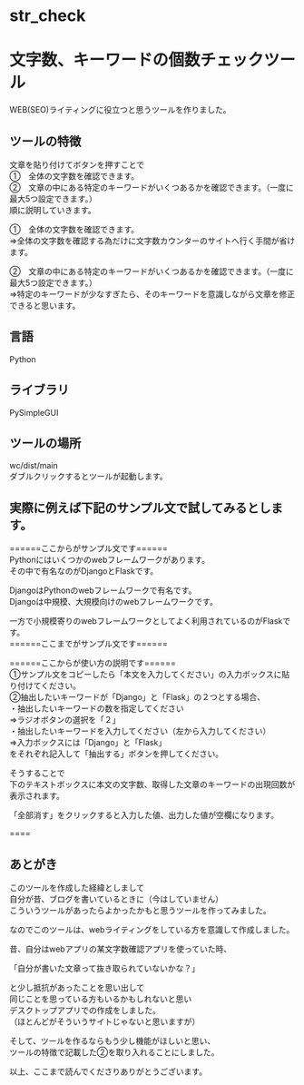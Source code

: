 # str_check 
# 文字数、キーワードの個数チェックツール  
WEB(SEO)ライティングに役立つと思うツールを作りました。

## ツールの特徴  
文章を貼り付けてボタンを押すことで  
①　全体の文字数を確認できます。  
②　文章の中にある特定のキーワードがいくつあるかを確認できます。（一度に最大5つ設定できます。）  
順に説明していきます。  
  
①　全体の文字数を確認できます。  
⇒全体の文字数を確認する為だけに文字数カウンターのサイトへ行く手間が省けます。  
  
②　文章の中にある特定のキーワードがいくつあるかを確認できます。（一度に最大5つ設定できます。）  
⇒特定のキーワードが少なすぎたら、そのキーワードを意識しながら文章を修正できると思います。  
  

## 言語
Python

## ライブラリ
PySimpleGUI

## ツールの場所
wc/dist/main  
ダブルクリックするとツールが起動します。

## 実際に例えば下記のサンプル文で試してみるとします。
======ここからがサンプル文です======  
Pythonにはいくつかのwebフレームワークがあります。  
その中で有名なのがDjangoとFlaskです。  

DjangoはPythonのwebフレームワークで有名です。  
Djangoは中規模、大規模向けのwebフレームワークです。  
  
一方で小規模寄りのwebフレームワークとしてよく利用されているのがFlaskです。  
======ここまでがサンプル文です======  
  
======ここからが使い方の説明です======  
①サンプル文をコピーしたら「本文を入力してください」の入力ボックスに貼り付けてください。  
②抽出したいキーワードが「Django」と「Flask」の２つとする場合、  
・抽出したいキーワードの数を指定してください  
⇒ラジオボタンの選択を「２」  
・抽出したいキーワードを入力してください（左から入力してください）  
⇒入力ボックスには「Django」と「Flask」  
をそれぞれ記入して「抽出する」ボタンを押してください。  
  
そうすることで  
下のテキストボックスに本文の文字数、取得した文章のキーワードの出現回数が表示されます。  
  
「全部消す」をクリックすると入力した値、出力した値が空欄になります。  
  
====  
  
## あとがき
  
このツールを作成した経緯としまして  
自分が昔、ブログを書いているときに（今はしていません）  
こういうツールがあったらよかったかもと思うツールを作ってみました。  
  
なのでこのツールは、webライティングをしている方を意識して作成しました。  
  
昔、自分はwebアプリの某文字数確認アプリを使っていた時、  
  
「自分が書いた文章って抜き取られていないかな？」  
  
と少し抵抗があったことを思い出して  
同じことを思っている方もいるかもしれないと思い  
デスクトップアプリでの作成をしました。  
（ほとんどがそういうサイトじゃないと思いますが）  
  
そして、ツールを作るならもう少し機能がほしいと思い、  
ツールの特徴で記載した②を取り入れることにしました。  
  
  
以上、ここまで読んでくださりありがとうございます。  

